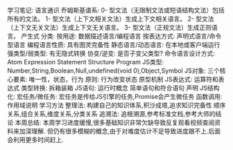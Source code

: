 学习笔记:
  语言通识
    乔姆斯基谱系: 
      0- 型文法（无限制文法或短语结构文法）包括所有的文法。
      1- 型文法（上下文相关文法）生成上下文相关语言。
      2- 型文法（上下文无关文法）生成上下文无关语言。
      3- 型文法（正规文法）生成正则语言。
    产生式
    分类:
      按用途: 数据描述语言/编程语言
      按表达方式: 声明式语言/命令型语言
    编程语言性质: 具有图灵完备性
      静态语言/动态语言: 在本地或客户端运行
      强类型/弱类型: 有无隐式转换
      协变/逆变: 是否子变父类型?
    命令语言设计方式: Atom Expression Statement Structure Program
  JS类型:
    Number,String,Boolean,Null,undefined(void 0),Object,Symbol
  JS对象:
    三个核心要素: 唯一性，状态，行为
    原则: 行为改变状态
    原型机制
  JS表达式:
    运算符和表达式
    类型转换: 拆箱装箱
  JS语句:
    运行时概念
    简单语句和符合语句
    声明
  JS结构化:
    宏任务/微任务: 宏任务是传给JS引擎的任务,Promise会产生微任务
    函数调用: 作用域说明
  学习方法
    整理法: 构建自己的知识体系,积沙成塔,追求知识完备性
      顺序关系,组合关系,维度关系,分类关系
    追溯法: 追根溯源,参考标准文档,参考大师的结论
本周总结: 
  本周学习进度缓慢,很多基础知识非常欠缺导致反复观看视频查阅资料来加深理解.
  但仍有很多模糊的概念,由于对难度估计不足导致进度跟不上.后面会利用更多时间赶上.